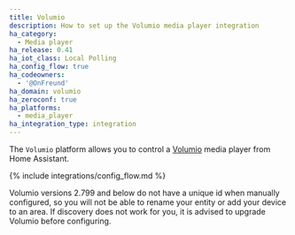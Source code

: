 ```yaml
---
title: Volumio
description: How to set up the Volumio media player integration
ha_category:
  - Media player
ha_release: 0.41
ha_iot_class: Local Polling
ha_config_flow: true
ha_codeowners:
  - '@OnFreund'
ha_domain: volumio
ha_zeroconf: true
ha_platforms:
  - media_player
ha_integration_type: integration
---
```


The `Volumio` platform allows you to control a [Volumio](https://volumio.org/) media player from Home Assistant.

{% include integrations/config_flow.md %}

<div class='note'>
Volumio versions 2.799 and below do not have a unique id when manually configured, so you will not be able to rename your entity or add your device to an area. If discovery does not work for you, it is advised to upgrade Volumio before configuring.
</div>
